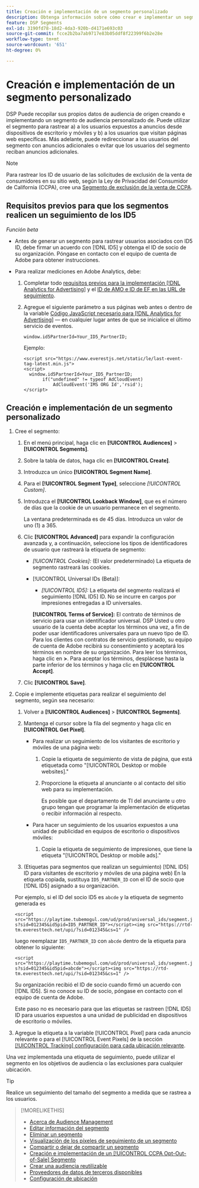 ```yaml
---
title: Creación e implementación de un segmento personalizado
description: Obtenga información sobre cómo crear e implementar un segmento personalizado para rastrear usuarios expuestos a anuncios o usuarios que visitan sus páginas web.
feature: DSP Segments
exl-id: 3190fd78-18d2-4da3-920b-d4171e693c03
source-git-commit: fcce2b2ba7ab9717e83b05ddf8f22399f6b2e28e
workflow-type: tm+mt
source-wordcount: '651'
ht-degree: 0%

---
```


# Creación e implementación de un segmento personalizado

DSP Puede recopilar sus propios datos de audiencia de origen creando e implementando un segmento de audiencia personalizado de. Puede utilizar el segmento para rastrear a) a los usuarios expuestos a anuncios desde dispositivos de escritorio y móviles y b) a los usuarios que visitan páginas web específicas. Más adelante, puede redireccionar a los usuarios del segmento con anuncios adicionales o evitar que los usuarios del segmento reciban anuncios adicionales.

>[!NOTE]
>
>Para rastrear los ID de usuario de las solicitudes de exclusión de la venta de consumidores en su sitio web, según la Ley de Privacidad del Consumidor de California (CCPA), cree una [Segmento de exclusión de la venta de CCPA](ccpa-opt-out-segment-create.md).

## Requisitos previos para que los segmentos realicen un seguimiento de los ID5

*Función beta*

* Antes de generar un segmento para rastrear usuarios asociados con ID5 ID, debe firmar un acuerdo con [!DNL ID5] y obtenga el ID de socio de su organización. Póngase en contacto con el equipo de cuenta de Adobe para obtener instrucciones.

* Para realizar mediciones en Adobe Analytics, debe:

   1. Completar todo [requisitos previos para la implementación [!DNL Analytics for Advertising]](/help/integrations/analytics/prerequisites.md) y el [ID de AMO e ID de EF en las URL de seguimiento](/help/integrations/analytics/ids.md).

   1. Agregue el siguiente parámetro a sus páginas web antes o dentro de la variable [Código JavaScript necesario para [!DNL Analytics for Advertising]](/help/integrations/analytics/javascript.md) — en cualquier lugar antes de que se inicialice el último servicio de eventos.

      ```window.id5PartnerId=Your_ID5_PartnerID;```

      Ejemplo:

      ```
      <script src="https://www.everestjs.net/static/le/last-event-tag-latest.min.js">
      <script>
        window.id5PartnerId=Your_ID5_PartnerID;
             if("undefined" != typeof AdCloudEvent)
                 AdCloudEvent('IMS ORG Id','rsid');
      </script>
      ```

## Creación e implementación de un segmento personalizado

1. Cree el segmento:

   1. En el menú principal, haga clic en **[!UICONTROL Audiences]** > **[!UICONTROL Segments]**.

   1. Sobre la tabla de datos, haga clic en **[!UICONTROL Create]**.

   1. Introduzca un único **[!UICONTROL Segment Name]**.

   1. Para el **[!UICONTROL Segment Type]**, seleccione *[!UICONTROL Custom]*.

   1. Introduzca el **[!UICONTROL Lookback Window]**, que es el número de días que la cookie de un usuario permanece en el segmento.

      La ventana predeterminada es de 45 días. Introduzca un valor de uno (1) a 365.

   1. Clic **[!UICONTROL Advanced]** para expandir la configuración avanzada y, a continuación, seleccione los tipos de identificadores de usuario que rastreará la etiqueta de segmento:

      * *[!UICONTROL Cookies]:* (El valor predeterminado) La etiqueta de segmento rastreará las cookies.

      * [!UICONTROL Universal IDs (Beta)]:

         * *[!UICONTROL ID5]:* La etiqueta del segmento realizará el seguimiento [!DNL ID5] ID. No se incurre en cargos por impresiones entregadas a ID universales.

        **[!UICONTROL Terms of Service]:** El contrato de términos de servicio para usar un identificador universal. DSP Usted u otro usuario de la cuenta debe aceptar los términos una vez, a fin de poder usar identificadores universales para un nuevo tipo de ID. Para los clientes con contratos de servicio gestionado, su equipo de cuenta de Adobe recibirá su consentimiento y aceptará los términos en nombre de su organización. Para leer los términos, haga clic en **>**. Para aceptar los términos, desplácese hasta la parte inferior de los términos y haga clic en **[!UICONTROL Accept]**.

   1. Clic **[!UICONTROL Save]**.

1. Copie e implemente etiquetas para realizar el seguimiento del segmento, según sea necesario:

   1. Volver a **[!UICONTROL Audiences]** > **[!UICONTROL Segments]**.

   1. Mantenga el cursor sobre la fila del segmento y haga clic en **[!UICONTROL Get Pixel]**.

      * Para realizar un seguimiento de los visitantes de escritorio y móviles de una página web:

         1. Copie la etiqueta de seguimiento de vista de página, que está etiquetada como &quot;[!UICONTROL Desktop or mobile websites].&quot;

         1. Proporcione la etiqueta al anunciante o al contacto del sitio web para su implementación.

            Es posible que el departamento de TI del anunciante u otro grupo tengan que programar la implementación de etiquetas o recibir información al respecto.

      * Para hacer un seguimiento de los usuarios expuestos a una unidad de publicidad en equipos de escritorio o dispositivos móviles:

         1. Copie la etiqueta de seguimiento de impresiones, que tiene la etiqueta &quot;[!UICONTROL Desktop or mobile ads].&quot;

   1. (Etiquetas para segmentos que realizan un seguimiento) [!DNL ID5] ID para visitantes de escritorio y móviles de una página web) En la etiqueta copiada, sustituya `ID5_PARTNER_ID` con el ID de socio que [!DNL ID5] asignado a su organización.

   Por ejemplo, si el ID del socio ID5 es `abcde` y la etiqueta de segmento generada es

   ```<script src="https://playtime.tubemogul.com/ud/prod/universal_ids/segment.js?sid=012345&id5pid=ID5_PARTNER_ID"></script><img src="https://rtd-tm.everesttech.net/upi/?sid=012345&cs=1" />```

   luego reemplazar `ID5_PARTNER_ID` con `abcde` dentro de la etiqueta para obtener lo siguiente:

   ```<script src="https://playtime.tubemogul.com/ud/prod/universal_ids/segment.js?sid=012345&id5pid=abcde"></script><img src="https://rtd-tm.everesttech.net/upi/?sid=012345&cs=1" />```

   Su organización recibió el ID de socio cuando firmó un acuerdo con [!DNL ID5]. Si no conoce su ID de socio, póngase en contacto con el equipo de cuenta de Adobe.

   Este paso no es necesario para que las etiquetas se rastreen [!DNL ID5] ID para usuarios expuestos a una unidad de publicidad en dispositivos de escritorio o móviles.

1. Agregue la etiqueta a la variable [!UICONTROL Pixel] para cada anuncio relevante o para el [!UICONTROL Event Pixels] de la sección [[!UICONTROL Tracking] configuración para cada ubicación relevante](/help/dsp/campaign-management/placements/placement-settings.md#placement-tracking).

Una vez implementada una etiqueta de seguimiento, puede utilizar el segmento en los objetivos de audiencia o las exclusiones para cualquier ubicación.

>[!TIP]
>
>Realice un seguimiento del tamaño del segmento a medida que se rastrea a los usuarios.

>[!MORELIKETHIS]
>
>* [Acerca de Audience Management](audience-about.md)
>* [Editar información del segmento](segment-edit.md)
>* [Eliminar un segmento](segment-delete.md)
>* [Visualización de los píxeles de seguimiento de un segmento](segment-view-pixels.md)
>* [Compartir o dejar de compartir un segmento](segment-share.md)
>* [Creación e implementación de un [!UICONTROL CCPA Opt-Out-of-Sale] Segmento](ccpa-opt-out-segment-create.md)
>* [Crear una audiencia reutilizable](reusable-audience-create.md)
>* [Proveedores de datos de terceros disponibles](third-party-data-providers.md)
>* [Configuración de ubicación](/help/dsp/campaign-management/placements/placement-settings.md)
